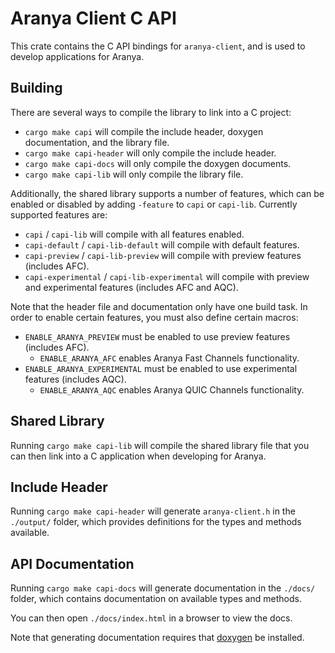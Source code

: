 # Aranya Client C API

This crate contains the C API bindings for `aranya-client`, and is used to develop applications for Aranya.

## Building

There are several ways to compile the library to link into a C project:

-   `cargo make capi` will compile the include header, doxygen documentation, and the library file.
-   `cargo make capi-header` will only compile the include header.
-   `cargo make capi-docs` will only compile the doxygen documents.
-   `cargo make capi-lib` will only compile the library file.

Additionally, the shared library supports a number of features, which can be enabled or disabled by adding `-feature` to `capi` or `capi-lib`.
Currently supported features are:

-   `capi` / `capi-lib` will compile with all features enabled.
-   `capi-default` / `capi-lib-default` will compile with default features.
-   `capi-preview` / `capi-lib-preview` will compile with preview features (includes AFC).
-   `capi-experimental` / `capi-lib-experimental` will compile with preview and experimental features (includes AFC and AQC).

Note that the header file and documentation only have one build task. In order to enable certain features, you must also define certain macros:

-   `ENABLE_ARANYA_PREVIEW` must be enabled to use preview features (includes AFC).
    -   `ENABLE_ARANYA_AFC` enables Aranya Fast Channels functionality.
-   `ENABLE_ARANYA_EXPERIMENTAL` must be enabled to use experimental features (includes AQC).
    -   `ENABLE_ARANYA_AQC` enables Aranya QUIC Channels functionality.

## Shared Library

Running `cargo make capi-lib` will compile the shared library file that you can then link into a C application when developing for Aranya.

## Include Header

Running `cargo make capi-header` will generate `aranya-client.h` in the `./output/` folder, which provides definitions for the types and methods available.

## API Documentation

Running `cargo make capi-docs` will generate documentation in the `./docs/` folder, which contains documentation on available types and methods.

You can then open `./docs/index.html` in a browser to view the docs.

Note that generating documentation requires that [doxygen](https://www.doxygen.nl/index.html) be installed.
